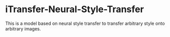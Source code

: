 # iTransfer-Neural-Style-Transfer
This is a model based on neural style transfer to transfer arbitrary style onto arbitrary images.
